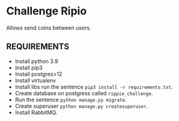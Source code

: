 # Challenge Ripio
Allows send coins between users.
## REQUIREMENTS
- Install python 3.9
- Install pip3
- Install postgres>12
- Install virtualenv
- Install libs run the sentence `pip3 install -r requirements.txt`.
- Create database on postgress called `rippio_challenge`.
- Run the sentence `python manage.py migrate`.
- Create superuser `python manage.py createsuperuser`.
- Install RabbitMQ.